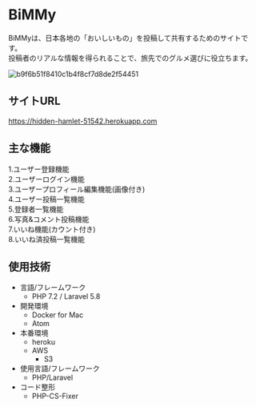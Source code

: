 # BiMMy

BiMMyは、日本各地の「おいしいもの」を投稿して共有するためのサイトです。  
投稿者のリアルな情報を得られることで、旅先でのグルメ選びに役立ちます。


![b9f6b51f8410c1b4f8cf7d8de2f54451](https://user-images.githubusercontent.com/50498102/64840090-ddd6dc00-d634-11e9-958e-99e79d25769e.jpg)


## サイトURL
https://hidden-hamlet-51542.herokuapp.com

## 主な機能

1.ユーザー登録機能  
2.ユーザーログイン機能  
3.ユーザープロフィール編集機能(画像付き)  
4.ユーザー投稿一覧機能  
5.登録者一覧機能   
6.写真&コメント投稿機能  
7.いいね機能(カウント付き)  
8.いいね済投稿一覧機能   

## 使用技術
- 言語/フレームワーク
    - PHP 7.2 / Laravel 5.8
- 開発環境
    - Docker for Mac
    - Atom
- 本番環境
    - heroku
    - AWS
        - S3
- 使用言語/フレームワーク
    - PHP/Laravel
- コード整形
    - PHP-CS-Fixer
